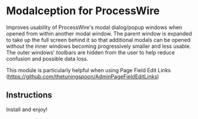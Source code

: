 # Modalception for ProcessWire
Improves usability of ProcessWire's modal dialog/popup windows when opened from within another modal window. The parent window is expanded to take up the full screen behind it so that additional modals can be opened without the inner windows becoming progressively smaller and less usable. The outer windows' toolbars are hidden from the user to help reduce confusion and possible data loss. 

This module is particularly helpful when using Page Field Edit Links (https://github.com/thetuningspoon/AdminPageFieldEditLinks)

## Instructions
Install and enjoy!

